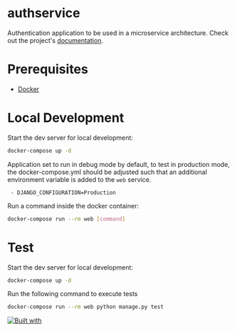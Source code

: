 # authservice

Authentication application to be used in a microservice architecture. Check out the project's [documentation](http://kiranmah.github.io/authservice/).

# Prerequisites

- [Docker](https://docs.docker.com/docker-for-mac/install/)  

# Local Development

Start the dev server for local development:
```bash
docker-compose up -d
```

Application set to run in debug mode by default, to test in production mode, the docker-compose.yml should be adjusted such that an additional environment variable is added to the `web` service.

```docker
 - DJANGO_CONFIGURATION=Production
```

Run a command inside the docker container:

```bash
docker-compose run --rm web [command]
```

# Test

Start the dev server for local development:
```bash
docker-compose up -d
```

Run the following command to execute tests

```bash
docker-compose run --rm web python manage.py test
```

[![Built with](https://img.shields.io/badge/Built_with-Cookiecutter_Django_Rest-F7B633.svg)](https://github.com/agconti/cookiecutter-django-rest)
